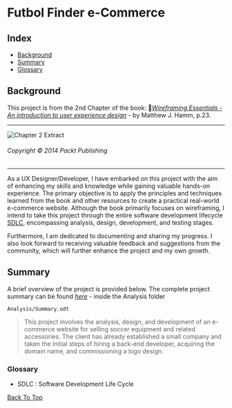 # Futbol Finder e-Commerce

## Index

- [Background](#background)  
- [Summary](#summary)  
- [Glossary](#glossary)  

## Background

This project is from the 2nd Chapter of the book: 🔗[*Wireframing Essentials - An introduction to user experience design*](https://www.packtpub.com/product/wireframing-essentials/9781849698542 "Go To Book") - by Matthew J. Hamm, p.23.
  
---
  
![Chapter 2 Extract](./Misc/Chapter-2_Extract.png) 
###### Copyright © 2014 Packt Publishing
  
---
  
As a UX Designer/Developer, I have embarked on this project with the aim of enhancing my skills and knowledge while gaining valuable hands-on experience. The primary objective is to apply the principles and techniques learned from the book and other resources to create a practical real-world e-commerce website. Although the book primarily focuses on wireframing, I intend to take this project through the entire software development lifecycle [SDLC][SDLC], encompassing analysis, design, development, and testing stages.

Furthermore, I am dedicated to documenting and sharing my progress. I also look forward to receiving valuable feedback and suggestions from the community, which will further enhance the project and my own growth.

## Summary

A brief overview of the project is provided below. The complete project summary can be found [*here*](./Analysis/Summary.odt) - inside the Analysis folder 

```
Analysis/Summary.odt
```


> This project involves the analysis, design, and development of an e-commerce website for selling soccer equipment and related accessories. The client has already established a small company and taken the initial steps of hiring a back-end developer, acquiring the domain name, and commissioning a logo design.

### Glossary

[SDLC]: #* "Software Development Life Cycle"  
- SDLC : Software Development Life Cycle

[Back To Top](#)